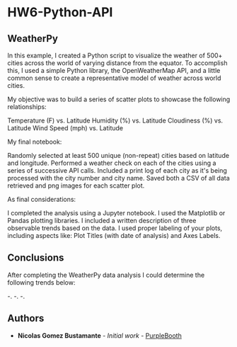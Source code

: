 # HW6-Python-API

## WeatherPy

In this example, I created a Python script to visualize the weather of 500+ cities across the world of varying distance from the equator. To accomplish this, I used a simple Python library, the OpenWeatherMap API, and a little common sense to create a representative model of weather across world cities.

My objective was to build a series of scatter plots to showcase the following relationships:


Temperature (F) vs. Latitude
Humidity (%) vs. Latitude
Cloudiness (%) vs. Latitude
Wind Speed (mph) vs. Latitude


My final notebook:


Randomly selected at least 500 unique (non-repeat) cities based on latitude and longitude.
Performed a weather check on each of the cities using a series of successive API calls.
Included a print log of each city as it's being processed with the city number and city name.
Saved both a CSV of all data retrieved and png images for each scatter plot.


As final considerations:


I completed the analysis using a Jupyter notebook.
I used the Matplotlib or Pandas plotting libraries.
I included a written description of three observable trends based on the data.
I used proper labeling of your plots, including aspects like: Plot Titles (with date of analysis) and Axes Labels.


## Conclusions

After completing the WeatherPy data analysis I could determine the following trends below:

-. 
-.
-.

## Authors

* **Nicolas Gomez Bustamante** - *Initial work* - [PurpleBooth](https://github.com/nbg1)

